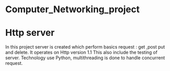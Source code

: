 # Computer_Networking_project
# Http server
In this project server is created which perform basics request : get ,post put and delete.
It operates on Http version 1.1
This also include the testing  of server.
Technology use Python, multithreading is done to handle concurrent request.


